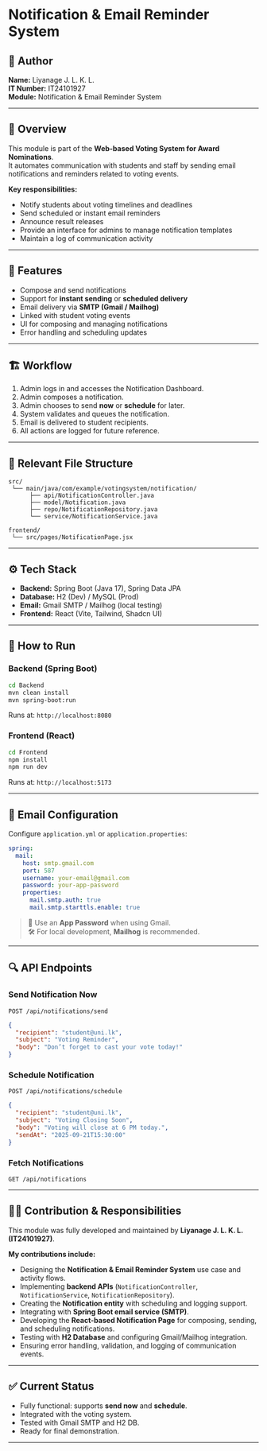 # Notification & Email Reminder System

## 👤 Author  
**Name:** Liyanage J. L. K. L.  
**IT Number:** IT24101927  
**Module:** Notification & Email Reminder System  

---

## 📝 Overview  
This module is part of the **Web-based Voting System for Award Nominations**.  
It automates communication with students and staff by sending email notifications and reminders related to voting events.  

**Key responsibilities:**  
- Notify students about voting timelines and deadlines  
- Send scheduled or instant email reminders  
- Announce result releases  
- Provide an interface for admins to manage notification templates  
- Maintain a log of communication activity  

---

## 🎯 Features  
- Compose and send notifications  
- Support for **instant sending** or **scheduled delivery**  
- Email delivery via **SMTP (Gmail / Mailhog)**  
- Linked with student voting events  
- UI for composing and managing notifications  
- Error handling and scheduling updates  

---

## 🏗️ Workflow  
1. Admin logs in and accesses the Notification Dashboard.  
2. Admin composes a notification.  
3. Admin chooses to send **now** or **schedule** for later.  
4. System validates and queues the notification.  
5. Email is delivered to student recipients.  
6. All actions are logged for future reference.  

---

## 📂 Relevant File Structure  
```
src/
 └── main/java/com/example/votingsystem/notification/
      ├── api/NotificationController.java
      ├── model/Notification.java
      ├── repo/NotificationRepository.java
      └── service/NotificationService.java

frontend/
 └── src/pages/NotificationPage.jsx
```

---

## ⚙️ Tech Stack  
- **Backend:** Spring Boot (Java 17), Spring Data JPA  
- **Database:** H2 (Dev) / MySQL (Prod)  
- **Email:** Gmail SMTP / Mailhog (local testing)  
- **Frontend:** React (Vite, Tailwind, Shadcn UI)  

---

## 🚀 How to Run  

### Backend (Spring Boot)  
```bash
cd Backend
mvn clean install
mvn spring-boot:run
```
Runs at: `http://localhost:8080`

### Frontend (React)  
```bash
cd Frontend
npm install
npm run dev
```
Runs at: `http://localhost:5173`

---

## 📧 Email Configuration  
Configure `application.yml` or `application.properties`:

```yaml
spring:
  mail:
    host: smtp.gmail.com
    port: 587
    username: your-email@gmail.com
    password: your-app-password
    properties:
      mail.smtp.auth: true
      mail.smtp.starttls.enable: true
```

> 🔑 Use an **App Password** when using Gmail.  
> 🛠 For local development, **Mailhog** is recommended.  

---

## 🔍 API Endpoints  

### Send Notification Now  
`POST /api/notifications/send`  
```json
{
  "recipient": "student@uni.lk",
  "subject": "Voting Reminder",
  "body": "Don’t forget to cast your vote today!"
}
```

### Schedule Notification  
`POST /api/notifications/schedule`  
```json
{
  "recipient": "student@uni.lk",
  "subject": "Voting Closing Soon",
  "body": "Voting will close at 6 PM today.",
  "sendAt": "2025-09-21T15:30:00"
}
```

### Fetch Notifications  
`GET /api/notifications`

---

## 👨‍💻 Contribution & Responsibilities  
This module was fully developed and maintained by **Liyanage J. L. K. L. (IT24101927)**.  

**My contributions include:**  
- Designing the **Notification & Email Reminder System** use case and activity flows.  
- Implementing **backend APIs** (`NotificationController`, `NotificationService`, `NotificationRepository`).  
- Creating the **Notification entity** with scheduling and logging support.  
- Integrating with **Spring Boot email service (SMTP)**.  
- Developing the **React-based Notification Page** for composing, sending, and scheduling notifications.  
- Testing with **H2 Database** and configuring Gmail/Mailhog integration.  
- Ensuring error handling, validation, and logging of communication events.  

---

## ✅ Current Status  
- Fully functional: supports **send now** and **schedule**.  
- Integrated with the voting system.  
- Tested with Gmail SMTP and H2 DB.  
- Ready for final demonstration.  

---
